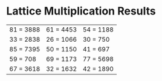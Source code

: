 # Lattice Multiplication Results

|   |   |   |
|---|---|---|
| 81 = 3888 | 61 = 4453 | 54 = 1188 |
| 33 = 2838 | 26 = 1066 | 30 = 750 |
| 85 = 7395 | 50 = 1150 | 41 = 697 |
| 59 = 708 | 69 = 1173 | 77 = 5698 |
| 67 = 3618 | 32 = 1632 | 42 = 1890 |

